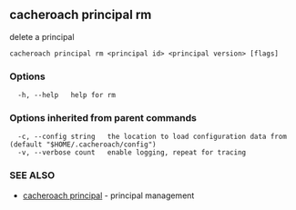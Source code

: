 ## cacheroach principal rm

delete a principal

```
cacheroach principal rm <principal id> <principal version> [flags]
```

### Options

```
  -h, --help   help for rm
```

### Options inherited from parent commands

```
  -c, --config string   the location to load configuration data from (default "$HOME/.cacheroach/config")
  -v, --verbose count   enable logging, repeat for tracing
```

### SEE ALSO

* [cacheroach principal](cacheroach_principal.md)	 - principal management

